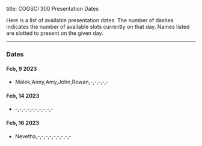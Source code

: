 title: COGSCI 300 Presentation Dates

Here is a list of available presentation dates.  The number of dashes indicates the number of available slots currently on that day.  Names listed are slotted to present on the given day.

 * * *

### Dates
 
#### Feb, 9 2023

 * Malek,Anny,Amy,John,Rowan,-,-,-,-,-

#### Feb, 14 2023

 * -,-,-,-,-,-,-,-,-,-

#### Feb, 16 2023

 * Nevetha,-,-,-,-,-,-,-,-,-
